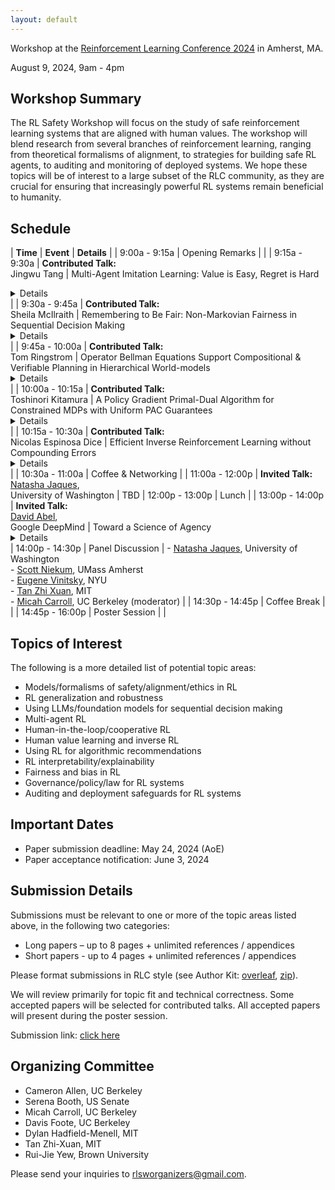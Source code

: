 ```yaml
---
layout: default
---
```


Workshop at the [Reinforcement Learning Conference 2024](https://rl-conference.cc/index.html) in Amherst, MA.

August 9, 2024, 9am - 4pm

## Workshop Summary

The RL Safety Workshop will focus on the study of safe reinforcement learning systems that are aligned with human values. The workshop will blend research from several branches of reinforcement learning, ranging from theoretical formalisms of alignment, to strategies for building safe RL agents, to auditing and monitoring of deployed systems. We hope these topics will be of interest to a large subset of the RLC community, as they are crucial for ensuring that increasingly powerful RL systems remain beneficial to humanity.

## Schedule

| **Time** | **Event** | **Details** |
| 9:00a - 9:15a | Opening Remarks | |
| 9:15a - 9:30a | **Contributed Talk:**<br />Jingwu Tang | Multi-Agent Imitation Learning: Value is Easy, Regret is Hard <br/><details>Abstract: We study a multi-agent imitation learning (MAIL) problem where we take the perspective of a learner attempting to coordinate a group of agents in a Markov Game by recommending actions based on demonstrations of an expert doing so. Most prior work in MAIL essentially reduces the problem to matching the behavior of the expert *within* the support of the demonstrations. While doing so is sufficient to drive the *value gap* between the learner and the expert to zero under the assumption that agents are non-strategic, it does not guarantee robustness to deviations by strategic agents. Intuitively, this is because strategic deviations can depend on a counterfactual quantity: the coordinator's recommendations outside of the state distribution their recommendations induce. In response, we initiate the study of an alternative objective for MAIL in Markov Games we term the *regret gap* that explicitly accounts for potential deviations by agents in the group. We first perform an in-depth exploration of the relationship between the value and regret gaps. First, we show that while the value gap can be efficiently minimized via a direct extension of single-agent IL algorithms, even *value equivalence* can lead to an arbitrarily large regret gap. This implies that achieving regret equivalence is harder than achieving value equivalence in MAIL. We then provide a pair of efficient reductions to no-regret online convex optimization that are capable of minimizing the regret gap *(a)* under a coverage assumption on the expert (MALICE) or *(b)* with access to a queryable expert (BLADES).</details> |
| 9:30a - 9:45a | **Contributed Talk:**<br />Sheila McIlraith | Remembering to Be Fair: Non-Markovian Fairness in Sequential Decision Making <br/><details>Abstract: Fair decision making has largely been studied with respect to a single decision. Here we investigate the notion of fairness in the context of sequential decision making where multiple stakeholders can be affected by the outcomes of decisions. We observe that fairness often depends on the history of the sequential decision-making process, and in this sense that it is inherently non-Markovian. We further observe that fairness often needs to be assessed at time points within the process, not just at the end of the process. To advance our understanding of this class of fairness problems, we explore the notion of non-Markovian fairness in the context of sequential decision making. We identify properties of non-Markovian fairness, including notions of long-term, anytime, periodic, and bounded fairness. We explore the interplay between non-Markovian fairness and memory and how memory can support construction of fair policies. Finally, we introduce the FairQCM algorithm, which can automatically augment its training data to improve sample efficiency in the synthesis of fair policies via reinforcement learning.</details> |
| 9:45a - 10:00a | **Contributed Talk:**<br />Tom Ringstrom | Operator Bellman Equations Support Compositional & Verifiable Planning in Hierarchical World-models<br/><details>Abstract: We introduce new reward-free Bellman Equations called Operator Bellman Equations, which produce predictive planning representations called state-time feasibility functions (STFFs) instead of traditional value functions. STFFs offer three key advantages: they are compositional, factorizable, and interpretable. This means: 1) STFFs can be sequentially composed to compute high-dimensional predictions over long horizons of sequential Options (policies). 2) High-dimensional STFFs can be efficiently represented and computed in a factorized form. 3) STFFs record the probabilities of semantically interpretable goal-success and constraint-violation events. We argue that the objective of reward maximization is often in conflict with these critical properties, which are essential for scalable, verifiable planning in dynamic, high-dimensional world-models.</details> |
| 10:00a - 10:15a | **Contributed Talk:**<br />Toshinori Kitamura | A Policy Gradient Primal-Dual Algorithm for Constrained MDPs with Uniform PAC Guarantees <br/><details>Abstract: We study a primal-dual (PD) reinforcement learning (RL) algorithm for online constrained Markov decision processes (CMDPs). Despite its widespread practical use, the existing theoretical literature on PD-RL algorithms for this problem only provides sublinear regret guarantees and fails to ensure convergence to optimal policies. In this paper, we introduce a novel policy gradient PD algorithm with uniform probably approximate correctness (Uniform-PAC) guarantees, simultaneously ensuring convergence to optimal policies, sublinear regret, and polynomial sample complexity for any target accuracy. Notably, this represents the first Uniform-PAC algorithm for the online CMDP problem. In addition to the theoretical guarantees, we empirically demonstrate in a simple CMDP that our algorithm converges to optimal policies, while baseline algorithms exhibit oscillatory performance and constraint violation.</details> |
| 10:15a - 10:30a | **Contributed Talk:**<br />Nicolas Espinosa Dice | Efficient Inverse Reinforcement Learning without Compounding Errors <br /><details>Abstract: Inverse reinforcement learning (IRL) is an on-policy approach to imitation learning (IL) that allows the learner to observe the consequences of their actions at train-time. Accordingly, there are two seemingly contradictory desiderata for IRL algorithms: (a) preventing the compounding errors that stymie offline approaches like behavioral cloning and (b) avoiding the worst-case exploration complexity of reinforcement learning (RL). Prior work has been able to achieve either (a) or (b) but not both simultaneously. In our work, we first prove a negative result showing that, without further assumptions, there are no efficient IRL algorithms that learn a competitive policy in the worst case. We then provide a positive result: under a novel structural condition we term reward-agnostic policy completeness, we prove that efficient IRL algorithms do avoid compounding errors, giving us the best of both worlds. We also propose a principled method for using sub-optimal data to further improve the sample-efficiency of efficient IRL algorithms.</details> |
| 10:30a - 11:00a | Coffee & Networking |
| 11:00a - 12:00p | **Invited Talk:**<br />[Natasha Jaques](https://natashajaques.ai/),<br />University of Washington | TBD
| 12:00p - 13:00p | Lunch |
| 13:00p - 14:00p | **Invited Talk:**<br />[David Abel](https://david-abel.github.io/),<br />Google DeepMind | Toward a Science of Agency<br /><details>Abstract: Many of the core problems of AI safety are ultimately about agents. Yet, our basic science of agency is underdeveloped. In this talk I summarize a proposal for a few of the building blocks for a science of agency that I take to be necessary on the path fully understanding safe AI. I propose a way to define families of agents that is intended to open the door to study agents in the same way that the MDP opened the door to study sequential decision making problems. I first show that this definition is universal in a particular sense: it can represent every set of agents. I then briefly discuss two core elements of agency---goal-directedness and learning---through this agent-centric lens, and highlight a few consequences and questions that are most relevant for thinking carefully about safety.</details>
| 14:00p - 14:30p | Panel Discussion | - [Natasha Jaques](https://natashajaques.ai/), University of Washington<br />- [Scott Niekum](https://people.cs.umass.edu/~sniekum/), UMass Amherst<br />- [Eugene Vinitsky](https://www.eugenevinitsky.com/), NYU <br />- [Tan Zhi Xuan](https://ztangent.github.io/), MIT<br />- [Micah Carroll](https://micahcarroll.github.io/), UC Berkeley (moderator) |
| 14:30p - 14:45p | Coffee Break | |
| 14:45p - 16:00p | Poster Session | |

## Topics of Interest

The following is a more detailed list of potential topic areas:

- Models/formalisms of safety/alignment/ethics in RL
- RL generalization and robustness
- Using LLMs/foundation models for sequential decision making
- Multi-agent RL
- Human-in-the-loop/cooperative RL
- Human value learning and inverse RL
- Using RL for algorithmic recommendations
- RL interpretability/explainability
- Fairness and bias in RL
- Governance/policy/law for RL systems
- Auditing and deployment safeguards for RL systems

## Important Dates

- Paper submission deadline: May 24, 2024 (AoE)
- Paper acceptance notification: June 3, 2024

## Submission Details

Submissions must be relevant to one or more of the topic areas listed above, in the following two categories:

- Long papers – up to 8 pages + unlimited references / appendices
- Short papers - up to 4 pages + unlimited references / appendices

Please format submissions in RLC style (see Author Kit: [overleaf](https://www.overleaf.com/read/xcnztsmtbnxy#62703f), [zip](https://rl-conference.cc/static/rlc_2024_submission_template.zip)).

We will review primarily for topic fit and technical correctness. Some accepted papers will be selected for contributed talks. All accepted papers will present during the poster session.

Submission link: [click here](https://openreview.net/group?id=rl-conference.cc/RLC/2024/Workshop/RLSW)

## Organizing Committee

- Cameron Allen, UC Berkeley
- Serena Booth, US Senate
- Micah Carroll, UC Berkeley
- Davis Foote, UC Berkeley
- Dylan Hadfield-Menell, MIT
- Tan Zhi-Xuan, MIT
- Rui-Jie Yew, Brown University

Please send your inquiries to [rlsworganizers@gmail.com](mailto:rlsworganizers@gmail.com).
